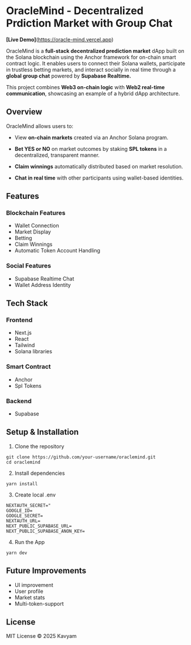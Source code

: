 # OracleMind - Decentralized Prdiction Market with Group Chat
**[Live Demo]**(https://oracle-mind.vercel.app)

OracleMind is a **full-stack decentralized prediction market** dApp built on the Solana blockchain using the Anchor framework for on-chain smart contract logic.
It enables users to connect their Solana wallets, participate in trustless betting markets, and interact socially in real time through a **global group chat** powered by **Supabase Realtime.**

This project combines **Web3 on-chain logic** with **Web2 real-time communication**, showcasing an example of a hybrid dApp architecture.

## Overview

OracleMind allows users to:
- View **on-chain markets** created via an Anchor Solana program.

- **Bet YES or NO** on market outcomes by staking **SPL tokens** in a decentralized, transparent manner.

- **Claim winnings** automatically distributed based on market resolution.

- **Chat in real time** with other participants using wallet-based identities.

## Features

### Blockchain Features
- Wallet Connection
- Market Display
- Betting
- Claim Winnings
- Automatic Token Account Handling

### Social Features
- Supabase Realtime Chat
- Wallet Address Identity

## Tech Stack
### Frontend
- Next.js
- React
- Tailwind 
- Solana libraries

### Smart Contract
- Anchor
- Spl Tokens

### Backend
- Supabase

## Setup & Installation
1. Clone the repository
```
git clone https://github.com/your-username/oraclemind.git
cd oraclemind
```
2. Install dependencies
```
yarn install
```
3. Create local .env 
```
NEXTAUTH_SECRET="
GOOGLE_ID=
GOOGLE_SECRET=
NEXTAUTH_URL=
NEXT_PUBLIC_SUPABASE_URL=
NEXT_PUBLIC_SUPABASE_ANON_KEY=
```
4. Run the App
```
yarn dev
```

## Future Improvements
- UI improvement
- User profile 
- Market stats
- Multi-token-support

## License
MIT License © 2025 Kavyam
